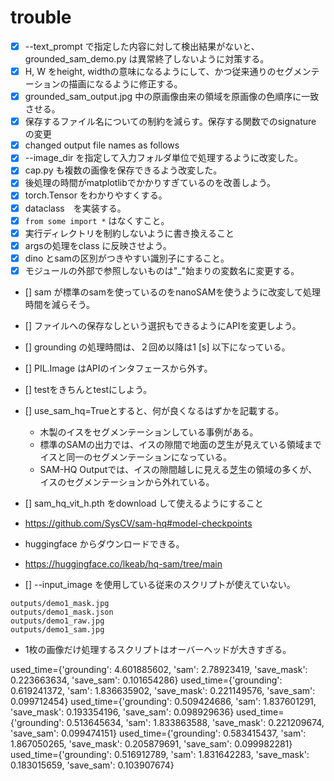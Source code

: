 # trouble
- [x] --text_prompt で指定した内容に対して検出結果がないと、grounded_sam_demo.py は異常終了しないように対策する。
- [x] H, W をheight, widthの意味になるようにして、かつ従来通りのセグメンテーションの描画になるように修正する。
- [x] grounded_sam_output.jpg 中の原画像由来の領域を原画像の色順序に一致させる。
- [x] 保存するファイル名についての制約を減らす。保存する関数でのsignature の変更
- [x] changed output file names as follows
- [x] --image_dir を指定して入力フォルダ単位で処理するように改変した。
- [x] cap.py も複数の画像を保存できるよう改変した。
- [x] 後処理の時間がmatplotlibでかかりすぎているのを改善しよう。
- [x] torch.Tensor をわかりやすくする。
- [x] dataclass　を実装する。
- [x] `from some import *` はなくすこと。
- [x] 実行ディレクトリを制約しないように書き換えること
- [x] argsの処理をclass に反映させよう。
- [x] dino とsamの区別がつきやすい識別子にすること。
- [x] モジュールの外部で参照しないものは"_"始まりの変数名に変更する。
- [] sam が標準のsamを使っているのをnanoSAMを使うように改変して処理時間を減らそう。
- [] ファイルへの保存なしという選択もできるようにAPIを変更しよう。
- [] grounding の処理時間は、２回め以降は1 [s] 以下になっている。
- [] PIL.Image はAPIのインタフェースから外す。
- [] testをきちんとtestにしよう。
- [] use_sam_hq=Trueとすると、何が良くなるはずかを記載する。
  - 木製のイスをセグメンテーションしている事例がある。 
  - 標準のSAMの出力では、イスの隙間で地面の芝生が見えている領域までイスと同一のセグメンテーションになっている。 
  - SAM-HQ Outputでは、イスの隙間越しに見える芝生の領域の多くが、イスのセグメンテーションから外れている。

- [] sam_hq_vit_h.pth をdownload して使えるようにすること
- https://github.com/SysCV/sam-hq#model-checkpoints
- huggingface からダウンロードできる。
- https://huggingface.co/lkeab/hq-sam/tree/main
- [] --input_image を使用している従来のスクリプトが使えていない。
```commandline
outputs/demo1_mask.jpg
outputs/demo1_mask.json
outputs/demo1_raw.jpg
outputs/demo1_sam.jpg
```

- 1枚の画像だけ処理するスクリプトはオーバーヘッドが大きすぎる。

used_time={'grounding': 4.601885602, 'sam': 2.78923419, 'save_mask': 0.223663634, 'save_sam': 0.101654286}
used_time={'grounding': 0.619241372, 'sam': 1.836635902, 'save_mask': 0.221149576, 'save_sam': 0.099712454}
used_time={'grounding': 0.509424686, 'sam': 1.837601291, 'save_mask': 0.193354196, 'save_sam': 0.098929636}
used_time={'grounding': 0.513645634, 'sam': 1.833863588, 'save_mask': 0.221209674, 'save_sam': 0.099474151}
used_time={'grounding': 0.583415437, 'sam': 1.867050265, 'save_mask': 0.205879691, 'save_sam': 0.099982281}
used_time={'grounding': 0.516912789, 'sam': 1.831642283, 'save_mask': 0.183015659, 'save_sam': 0.103907674}

